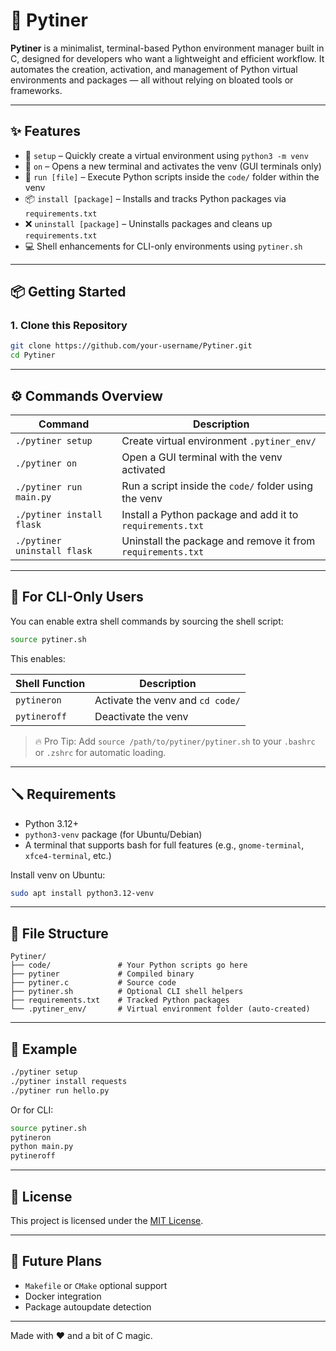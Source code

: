 # 🐍 Pytiner

**Pytiner** is a minimalist, terminal-based Python environment manager built in C, designed for developers who want a lightweight and efficient workflow. It automates the creation, activation, and management of Python virtual environments and packages — all without relying on bloated tools or frameworks.

---

## ✨ Features

- 🔧 `setup` – Quickly create a virtual environment using `python3 -m venv`
- 🚀 `on` – Opens a new terminal and activates the venv (GUI terminals only)
- 🐍 `run [file]` – Execute Python scripts inside the `code/` folder within the venv
- 📦 `install [package]` – Installs and tracks Python packages via `requirements.txt`
- ❌ `uninstall [package]` – Uninstalls packages and cleans up `requirements.txt`
- 💻 Shell enhancements for CLI-only environments using `pytiner.sh`

---

## 📦 Getting Started

### 1. Clone this Repository

```bash
git clone https://github.com/your-username/Pytiner.git
cd Pytiner
```

---

## ⚙️ Commands Overview

| Command                     | Description                                                 |
| --------------------------- | ----------------------------------------------------------- |
| `./pytiner setup`           | Create virtual environment `.pytiner_env/`                  |
| `./pytiner on`              | Open a GUI terminal with the venv activated                 |
| `./pytiner run main.py`     | Run a script inside the `code/` folder using the venv       |
| `./pytiner install flask`   | Install a Python package and add it to `requirements.txt`   |
| `./pytiner uninstall flask` | Uninstall the package and remove it from `requirements.txt` |

---

## 🧠 For CLI-Only Users

You can enable extra shell commands by sourcing the shell script:

```bash
source pytiner.sh
```

This enables:

| Shell Function | Description                      |
| -------------- | -------------------------------- |
| `pytineron`    | Activate the venv and `cd code/` |
| `pytineroff`   | Deactivate the venv              |

> 🔥 Pro Tip: Add `source /path/to/pytiner/pytiner.sh` to your `.bashrc` or `.zshrc` for automatic loading.

---

## 🪛 Requirements

* Python 3.12+
* `python3-venv` package (for Ubuntu/Debian)
* A terminal that supports bash for full features (e.g., `gnome-terminal`, `xfce4-terminal`, etc.)

Install venv on Ubuntu:

```bash
sudo apt install python3.12-venv
```

---

## 🧰 File Structure

```
Pytiner/
├── code/               # Your Python scripts go here
├── pytiner             # Compiled binary
├── pytiner.c           # Source code
├── pytiner.sh          # Optional CLI shell helpers
├── requirements.txt    # Tracked Python packages
└── .pytiner_env/       # Virtual environment folder (auto-created)
```

---

## 🧪 Example

```bash
./pytiner setup
./pytiner install requests
./pytiner run hello.py
```

Or for CLI:

```bash
source pytiner.sh
pytineron
python main.py
pytineroff
```

---

## 📄 License

This project is licensed under the [MIT License](LICENSE).

---

## 🚧 Future Plans

* `Makefile` or `CMake` optional support
* Docker integration
* Package autoupdate detection

---

Made with ❤️ and a bit of C magic.

```